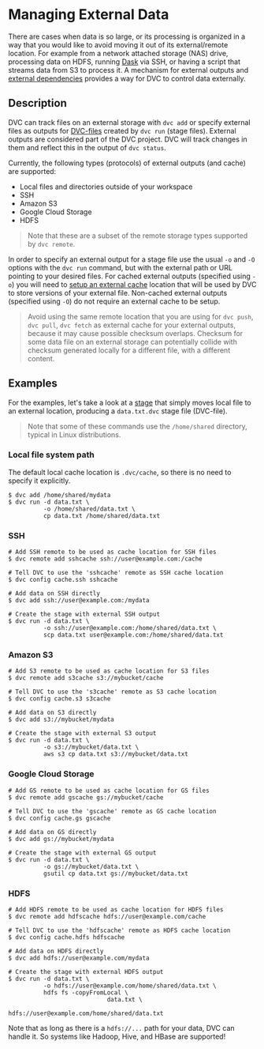 # Managing External Data

There are cases when data is so large, or its processing is organized in a way
that you would like to avoid moving it out of its external/remote location. For
example from a network attached storage (NAS) drive, processing data on HDFS,
running [Dask](https://dask.org/) via SSH, or having a script that streams data
from S3 to process it. A mechanism for external outputs and
[external dependencies](/doc/user-guide/external-dependencies) provides a way
for DVC to control data externally.

## Description

DVC can track files on an external storage with `dvc add` or specify external
files as outputs for [DVC-files](/doc/user-guide/dvc-file-format) created by
`dvc run` (stage files). External outputs are considered part of the <abbr>DVC
project</abbr>. DVC will track changes in them and reflect this in the output of
`dvc status`.

Currently, the following types (protocols) of external outputs (and cache) are
supported:

- Local files and directories outside of your <abbr>workspace</abbr>
- SSH
- Amazon S3
- Google Cloud Storage
- HDFS

> Note that these are a subset of the remote storage types supported by
> `dvc remote`.

In order to specify an external output for a stage file use the usual `-o` and
`-O` options with the `dvc run` command, but with the external path or URL
pointing to your desired files. For cached external outputs (specified using
`-o`) you will need to
[setup an external cache](/doc/command-reference/config#cache) location that
will be used by DVC to store versions of your external file. Non-cached external
outputs (specified using `-O`) do not require an external <abbr>cache</abbr> to
be setup.

> Avoid using the same remote location that you are using for `dvc push`,
> `dvc pull`, `dvc fetch` as external cache for your external outputs, because
> it may cause possible checksum overlaps. Checksum for some data file on an
> external storage can potentially collide with checksum generated locally for a
> different file, with a different content.

## Examples

For the examples, let's take a look at a [stage](/doc/command-reference/run)
that simply moves local file to an external location, producing a `data.txt.dvc`
stage file (DVC-file).

> Note that some of these commands use the `/home/shared` directory, typical in
> Linux distributions.

### Local file system path

The default local cache location is `.dvc/cache`, so there is no need to specify
it explicitly.

```dvc
$ dvc add /home/shared/mydata
$ dvc run -d data.txt \
          -o /home/shared/data.txt \
          cp data.txt /home/shared/data.txt
```

### SSH

```dvc
# Add SSH remote to be used as cache location for SSH files
$ dvc remote add sshcache ssh://user@example.com:/cache

# Tell DVC to use the 'sshcache' remote as SSH cache location
$ dvc config cache.ssh sshcache

# Add data on SSH directly
$ dvc add ssh://user@example.com:/mydata

# Create the stage with external SSH output
$ dvc run -d data.txt \
          -o ssh://user@example.com:/home/shared/data.txt \
          scp data.txt user@example.com:/home/shared/data.txt
```

### Amazon S3

```dvc
# Add S3 remote to be used as cache location for S3 files
$ dvc remote add s3cache s3://mybucket/cache

# Tell DVC to use the 's3cache' remote as S3 cache location
$ dvc config cache.s3 s3cache

# Add data on S3 directly
$ dvc add s3://mybucket/mydata

# Create the stage with external S3 output
$ dvc run -d data.txt \
          -o s3://mybucket/data.txt \
          aws s3 cp data.txt s3://mybucket/data.txt
```

### Google Cloud Storage

```dvc
# Add GS remote to be used as cache location for GS files
$ dvc remote add gscache gs://mybucket/cache

# Tell DVC to use the 'gscache' remote as GS cache location
$ dvc config cache.gs gscache

# Add data on GS directly
$ dvc add gs://mybucket/mydata

# Create the stage with external GS output
$ dvc run -d data.txt \
          -o gs://mybucket/data.txt \
          gsutil cp data.txt gs://mybucket/data.txt
```

### HDFS

```dvc
# Add HDFS remote to be used as cache location for HDFS files
$ dvc remote add hdfscache hdfs://user@example.com/cache

# Tell DVC to use the 'hdfscache' remote as HDFS cache location
$ dvc config cache.hdfs hdfscache

# Add data on HDFS directly
$ dvc add hdfs://user@example.com/mydata

# Create the stage with external HDFS output
$ dvc run -d data.txt \
          -o hdfs://user@example.com/home/shared/data.txt \
          hdfs fs -copyFromLocal \
                            data.txt \
                            hdfs://user@example.com/home/shared/data.txt
```

Note that as long as there is a `hdfs://...` path for your data, DVC can handle
it. So systems like Hadoop, Hive, and HBase are supported!
